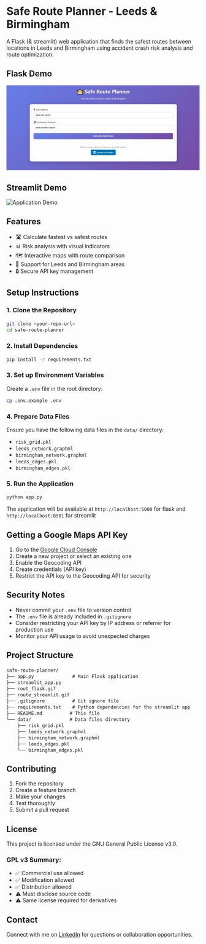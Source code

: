 # Safe Route Planner - Leeds & Birmingham

A Flask (& streamlit) web application that finds the safest routes between locations in Leeds and Birmingham using accident crash risk analysis and route optimization.

## Flask Demo
![Route Planning Demo](rout_flask.gif)

## Streamlit Demo
![Application Demo](route_streamlit.gif)

## Features

- 🛣️ Calculate fastest vs safest routes
- 📊 Risk analysis with visual indicators
- 🗺️ Interactive maps with route comparison
- 📍 Support for Leeds and Birmingham areas
- 🔒 Secure API key management

## Setup Instructions

### 1. Clone the Repository

```bash
git clone <your-repo-url>
cd safe-route-planner
```

### 2. Install Dependencies

```bash
pip install -r requirements.txt
```

### 3. Set up Environment Variables

Create a `.env` file in the root directory:

```bash
cp .env.example .env
```


### 4. Prepare Data Files

Ensure you have the following data files in the `data/` directory:
- `risk_grid.pkl`
- `leeds_network.graphml`
- `birmingham_network.graphml`
- `leeds_edges.pkl`
- `birmingham_edges.pkl`

### 5. Run the Application

```bash
python app.py
```

The application will be available at `http://localhost:5000` for flask and `http://localhost:8501` for streamlit

## Getting a Google Maps API Key

1. Go to the [Google Cloud Console](https://console.cloud.google.com/)
2. Create a new project or select an existing one
3. Enable the Geocoding API
4. Create credentials (API key)
5. Restrict the API key to the Geocoding API for security

## Security Notes

- Never commit your `.env` file to version control
- The `.env` file is already included in `.gitignore`
- Consider restricting your API key by IP address or referrer for production use
- Monitor your API usage to avoid unexpected charges

## Project Structure

```
safe-route-planner/
├── app.py              # Main Flask application
├── streamlit_app.py
├── rout_flask.gif
├── route_streamlit.gif 
├── .gitignore          # Git ignore file
├── requirements.txt    # Python dependencies for the streamlit app
├── README.md          # This file
└── data/              # Data files directory
    ├── risk_grid.pkl
    ├── leeds_network.graphml
    ├── birmingham_network.graphml
    ├── leeds_edges.pkl
    └── birmingham_edges.pkl
```

## Contributing

1. Fork the repository
2. Create a feature branch
3. Make your changes
4. Test thoroughly
5. Submit a pull request

## License

This project is licensed under the GNU General Public License v3.0.

### GPL v3 Summary:
- ✅ Commercial use allowed
- ✅ Modification allowed
- ✅ Distribution allowed
- ⚠️ Must disclose source code
- ⚠️ Same license required for derivatives


## Contact

Connect with me on [LinkedIn](https://www.linkedin.com/in/adediran-adeyemi-17103b114/) for questions or collaboration opportunities.
